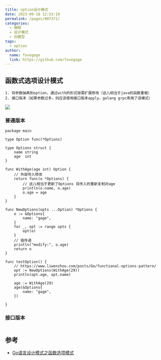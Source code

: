 ```yaml
---
title: option设计模式
date: 2023-09-18 12:53:19
permalink: /pages/00f371/
categories:
  - 编程
  - 设计模式
  - 创建型
tags:
  - option
author:
  name: fovegage
  link: https://github.com/fovegage
---
```


## 函数式选项设计模式

```
1. 将参数抽离到option，通过with的形式按需扩展修改（这儿相当于java的函数重载）
2. 接口版本（如果参数过多，则应该使用接口版本apply，golang grpc库用了该模式）
```

![](https://obsidian-foveagge.oss-cn-beijing.aliyuncs.com/blog/eTY39a.png)

### 普通版本

```golang
package main

type Option func(*Options)

type Options struct {
	name string
	age  int
}

func WithAge(age int) Option {
	// 外部传入修改
	return func(o *Options) {
		// 这儿相当于更新了Options 将传入的重新复制对age
		println(o.name, o.age)
		o.age = age
	}
}

func NewOptions(opts ...Option) *Options {
	o := &Options{
		name: "gage",
	}
	for _, opt := range opts {
		opt(o)
	}
	// 值传递
	println("modify:", o.age)
	return o
}

func testOption() {
	// https://www.liwenzhou.com/posts/Go/functional-options-pattern/
	opt := NewOptions(WithAge(29))
	println(opt.age, opt.name)

	age := WithAge(29)
	age(&Options{
		name: "gage",
	})

}
```

### 接口版本

```golang

```

## 参考

- [Go语言设计模式之函数选项模式](https://www.liwenzhou.com/posts/Go/functional-options-pattern/)